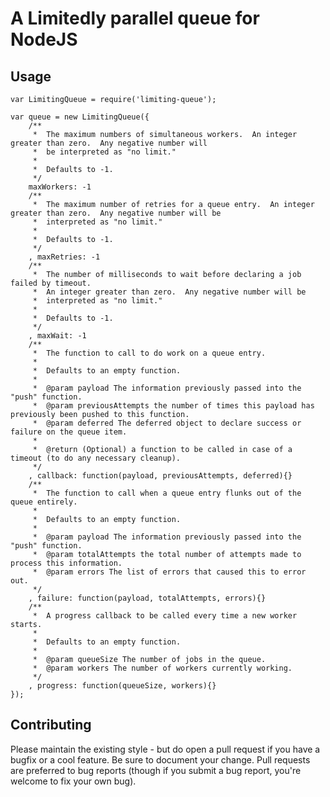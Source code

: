 # A Limitedly parallel queue for NodeJS

## Usage

    var LimitingQueue = require('limiting-queue');

    var queue = new LimitingQueue({
        /**
         *  The maximum numbers of simultaneous workers.  An integer greater than zero.  Any negative number will
         *  be interpreted as "no limit."
         *  
         *  Defaults to -1.
         */
        maxWorkers: -1
        /**
         *  The maximum number of retries for a queue entry.  An integer greater than zero.  Any negative number will be 
         *  interpreted as "no limit."
         *  
         *  Defaults to -1.
         */
        , maxRetries: -1
        /**
         *  The number of milliseconds to wait before declaring a job failed by timeout.  
         *  An integer greater than zero.  Any negative number will be 
         *  interpreted as "no limit."
         *  
         *  Defaults to -1.
         */
        , maxWait: -1
        /**
         *  The function to call to do work on a queue entry.
         *  
         *  Defaults to an empty function.
         *  
         *  @param payload The information previously passed into the "push" function.
         *  @param previousAttempts the number of times this payload has previously been pushed to this function.
         *  @param deferred The deferred object to declare success or failure on the queue item.
         *  
         *  @return (Optional) a function to be called in case of a timeout (to do any necessary cleanup).
         */
        , callback: function(payload, previousAttempts, deferred){}
        /**
         *  The function to call when a queue entry flunks out of the queue entirely.
         *  
         *  Defaults to an empty function.
         *  
         *  @param payload The information previously passed into the "push" function.
         *  @param totalAttempts the total number of attempts made to process this information.
         *  @param errors The list of errors that caused this to error out.
         */
        , failure: function(payload, totalAttempts, errors){}
        /**
         *  A progress callback to be called every time a new worker starts.
         *  
         *  Defaults to an empty function.
         *  
         *  @param queueSize The number of jobs in the queue.
         *  @param workers The number of workers currently working.
         */
        , progress: function(queueSize, workers){}
    });
 

## Contributing

Please maintain the existing style - but do open a pull request if you have a bugfix or a cool feature.
Be sure to document your change.  Pull requests are preferred to bug reports (though if you submit a bug
report, you're welcome to fix your own bug).
